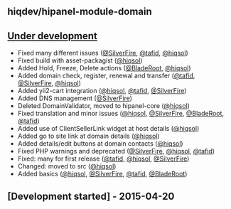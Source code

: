 ## hiqdev/hipanel-module-domain

## [Under development]

- Fixed many different issues ([@SilverFire], [@tafid], [@hiqsol])
- Fixed build with asset-packagist ([@hiqsol])
- Added Hold, Freeze, Delete actions ([@BladeRoot], [@hiqsol])
- Added domain check, register, renewal and transfer ([@tafid], [@SilverFire], [@hiqsol])
- Added yii2-cart integration ([@hiqsol], [@tafid], [@SilverFire])
- Added DNS management ([@SilverFire])
- Deleted DomainValidator, moved to hipanel-core ([@hiqsol])
- Fixed translation and minor issues ([@hiqsol], [@SilverFire], [@BladeRoot], [@tafid])
- Added use of ClientSellerLink widget at host details ([@hiqsol])
- Added go to site link at domain details ([@hiqsol])
- Added details/edit buttons at domain contacts ([@hiqsol])
- Fixed PHP warnings and deprecated ([@SilverFire], [@hiqsol], [@tafid])
- Fixed: many for first release ([@tafid], [@hiqsol], [@SilverFire])
- Changed: moved to src ([@hiqsol])
- Added basics ([@hiqsol], [@SilverFire], [@tafid], [@BladeRoot])

## [Development started] - 2015-04-20

[@hiqsol]: https://github.com/hiqsol
[sol@hiqdev.com]: https://github.com/hiqsol
[@SilverFire]: https://github.com/SilverFire
[d.naumenko.a@gmail.com]: https://github.com/SilverFire
[@tafid]: https://github.com/tafid
[andreyklochok@gmail.com]: https://github.com/tafid
[@BladeRoot]: https://github.com/BladeRoot
[bladeroot@gmail.com]: https://github.com/BladeRoot
[Under development]: https://github.com/hiqdev/hipanel-module-domain/releases
[Under]: https://github.com/hiqdev/hipanel-module-domain/releases/tag/Under
